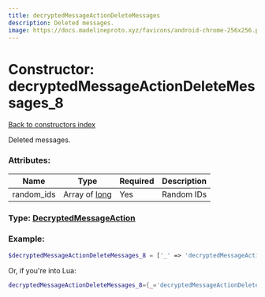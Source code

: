 ```yaml
---
title: decryptedMessageActionDeleteMessages
description: Deleted messages.
image: https://docs.madelineproto.xyz/favicons/android-chrome-256x256.png
---
```

# Constructor: decryptedMessageActionDeleteMessages\_8  
[Back to constructors index](index.md)



Deleted messages.

### Attributes:

| Name     |    Type       | Required | Description |
|----------|---------------|----------|-------------|
|random\_ids|Array of [long](../types/long.md) | Yes|Random IDs|



### Type: [DecryptedMessageAction](../types/DecryptedMessageAction.md)


### Example:

```php
$decryptedMessageActionDeleteMessages_8 = ['_' => 'decryptedMessageActionDeleteMessages', 'random_ids' => [long, long]];
```  


Or, if you're into Lua:

```lua
decryptedMessageActionDeleteMessages_8={_='decryptedMessageActionDeleteMessages', random_ids={long}}

```


